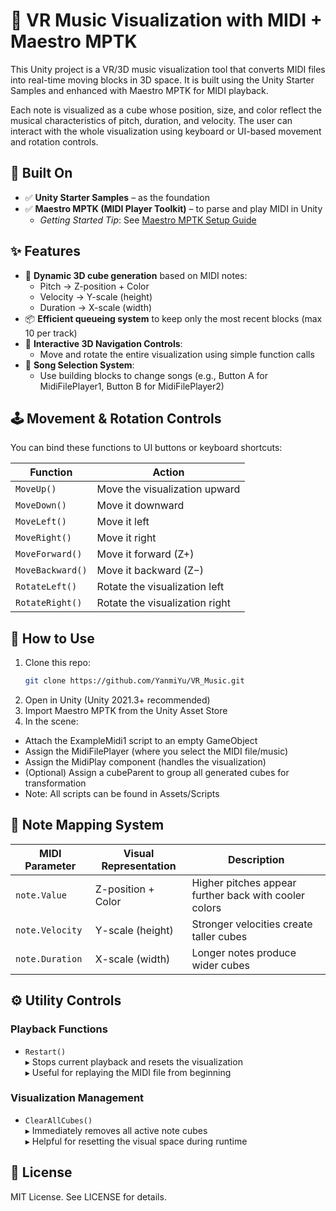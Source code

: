 # 🎹 VR Music Visualization with MIDI + Maestro MPTK

This Unity project is a VR/3D music visualization tool that converts MIDI files into real-time moving blocks in 3D space. It is built using the Unity Starter Samples and enhanced with Maestro MPTK for MIDI playback.

Each note is visualized as a cube whose position, size, and color reflect the musical characteristics of pitch, duration, and velocity. The user can interact with the whole visualization using keyboard or UI-based movement and rotation controls.

## 🔧 Built On
- ✅ **Unity Starter Samples** – as the foundation
- ✅ **Maestro MPTK (MIDI Player Toolkit)** – to parse and play MIDI in Unity
  - *Getting Started Tip*: See [Maestro MPTK Setup Guide](https://www.vrwiki.cs.brown.edu/vr-development-software/development-tutorials/unity3d-tutorial/midi-data-visualization-using-maestro-midi-player-tool-kit)

## ✨ Features
- 🔷 **Dynamic 3D cube generation** based on MIDI notes:
  - Pitch → Z-position + Color
  - Velocity → Y-scale (height)
  - Duration → X-scale (width)
- 📦 **Efficient queueing system** to keep only the most recent blocks (max 10 per track)
- 🧭 **Interactive 3D Navigation Controls**:
  - Move and rotate the entire visualization using simple function calls
- 🎵 **Song Selection System**:
  - Use building blocks to change songs (e.g., Button A for MidiFilePlayer1, Button B for MidiFilePlayer2)

## 🕹️ Movement & Rotation Controls
You can bind these functions to UI buttons or keyboard shortcuts:

| Function        | Action                                  |
|-----------------|-----------------------------------------|
| `MoveUp()`      | Move the visualization upward          |
| `MoveDown()`    | Move it downward                       |
| `MoveLeft()`    | Move it left                           |
| `MoveRight()`   | Move it right                          |
| `MoveForward()` | Move it forward (Z+)                   |
| `MoveBackward()`| Move it backward (Z−)                  |
| `RotateLeft()`  | Rotate the visualization left          |
| `RotateRight()` | Rotate the visualization right         |

## 📁 How to Use
1. Clone this repo:
   ```bash
   git clone https://github.com/YanmiYu/VR_Music.git
2. Open in Unity (Unity 2021.3+ recommended)
3. Import Maestro MPTK from the Unity Asset Store
4. In the scene:
- Attach the ExampleMidi1 script to an empty GameObject
- Assign the MidiFilePlayer (where you select the MIDI file/music)
- Assign the MidiPlay component (handles the visualization)
- (Optional) Assign a cubeParent to group all generated cubes for transformation
- Note: All scripts can be found in Assets/Scripts

## 🧠 Note Mapping System

| MIDI Parameter  | Visual Representation       | Description                          |
|-----------------|----------------------------|--------------------------------------|
| `note.Value`    | Z-position + Color         | Higher pitches appear further back with cooler colors |
| `note.Velocity` | Y-scale (height)           | Stronger velocities create taller cubes |
| `note.Duration` | X-scale (width)            | Longer notes produce wider cubes     |

## ⚙️ Utility Controls

### Playback Functions
- `Restart()`  
  ▸ Stops current playback and resets the visualization  
  ▸ Useful for replaying the MIDI file from beginning

### Visualization Management
- `ClearAllCubes()`  
  ▸ Immediately removes all active note cubes  
  ▸ Helpful for resetting the visual space during runtime


## 🪪 License

MIT License. See LICENSE for details.
